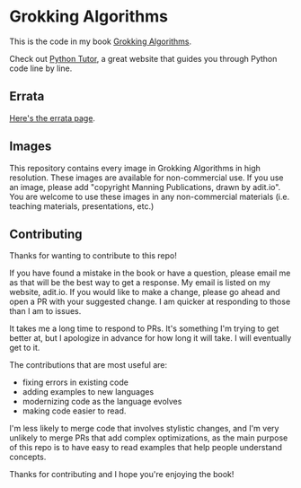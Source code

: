 # Grokking Algorithms

This is the code in my book [Grokking Algorithms](https://www.manning.com/bhargava).

Check out [Python Tutor](http://pythontutor.com/), a great website that guides you through Python code line by line.

## Errata

[Here's the errata page](http://adit.io/errata.html).

## Images

This repository contains every image in Grokking Algorithms in high resolution. These images are available for non-commercial use. If you use an image, please add "copyright Manning Publications, drawn by adit.io". You are welcome to use these images in any non-commercial materials (i.e. teaching materials, presentations, etc.)

## Contributing

Thanks for wanting to contribute to this repo!

If you have found a mistake in the book or have a question, please email me as that will be the best way to get a response. My email is listed on my website, adit.io.
If you would like to make a change, please go ahead and open a PR with your suggested change. I am quicker at responding to those than I am to issues.

It takes me a long time to respond to PRs. It's something I'm trying to get better at, but I apologize in advance for how long it will take. I will eventually get to it.

The contributions that are most useful are:
- fixing errors in existing code
- adding examples to new languages
- modernizing code as the language evolves
- making code easier to read.

I'm less likely to merge code that involves stylistic changes, and I'm very unlikely to merge PRs that add complex optimizations, as the main purpose of this repo is to have easy to read examples that help people understand concepts.

Thanks for contributing and I hope you're enjoying the book!